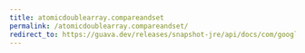 ```yaml
---
title: atomicdoublearray.compareandset
permalink: /atomicdoublearray.compareandset/
redirect_to: https://guava.dev/releases/snapshot-jre/api/docs/com/google/common/util/concurrent/AtomicDoubleArray.html#compareAndSet-int-double-double-
---
```

